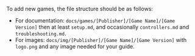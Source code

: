 To add new games, the file structure should be as follows:

- For documentation: `docs/games/[Publisher]/[Game Name]/[Game Version]` then at least `setup.md`, and occasionally `controllers.md` and `troubleshooting.md`.
- For images: `docs/img/[Publisher]/[Game Name]/[Game Version]` with `logo.png` and any image needed for your guide.